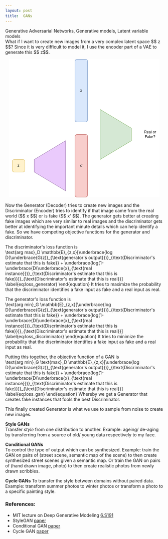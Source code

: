 ```yaml
---
layout: post
title:  GANs
---
```


<div class="message">
  Generative Adversarial Networks, Generative models, Latent variable models
</div>
What if I want to create new images from a very complex latent space $$ z $$? 
Since it is very difficult to model it, I use the encoder part of a VAE to generate this $$ z$$.
<p align="center">
    <img src="public/post_images/blog-GAN.png" alt="GAN">
</p>
Now the Generator (Decoder) tries to create new images and the Discriminator (Encoder) 
tries to identify if that image came from the real world ($$ x $$) or is fake ($$ x' $$).
The generator gets better at creating fake images which are very similar to real images 
and the discriminator gets better at identifying the important minute details which can help 
identify a fake. So we have competing objective functions for the generator and discriminator.   

The discriminator's loss function is    
\text{arg max}\_D \mathbb{E}\_{z,x}\[\underbrace{log D(\underbrace{G(z)}\_{\text{generator's output}})}\_{\text{Discriminator's estimate that this is fake}} + \underbrace{log(1-\underbrace{D(\underbrace{x}\_{\text{real instance}})}_{\text{Discriminator's estimate that this is fake}})}\_{\text{Discriminator's estimate that this is real}}\]
\label{eq:loss_generator} 
\end{equation}
It tries to maximize the probability that the discriminator identifies a fake input as fake 
and a real input as real.

The generator's loss function is    
\text{arg min}\_G \mathbb{E}\_{z,x}\[\underbrace{log D(\underbrace{G(z)}\_{\text{generator's output}})}\_{\text{Discriminator's estimate that this is fake}} + \underbrace{log(1-\underbrace{D(\underbrace{x}\_{\text{real instance}})}_{\text{Discriminator's estimate that this is fake}})}\_{\text{Discriminator's estimate that this is real}}\]
\label{eq:loss_discriminator} 
\end{equation}
It tries to minimize the probability that the discriminator identifies a fake input as fake 
and a real input as real.

Putting this together, the objective function of a GAN is   
\text{arg min}\_G \text{max}\_D \mathbb{E}\_{z,x}\[\underbrace{log D(\underbrace{G(z)}\_{\text{generator's output}})}\_{\text{Discriminator's estimate that this is fake}} + \underbrace{log(1-\underbrace{D(\underbrace{x}\_{\text{real instance}})}_{\text{Discriminator's estimate that this is fake}})}\_{\text{Discriminator's estimate that this is real}}\]
\label{eq:loss_gan} 
\end{equation}
Whereby we get a Generator that creates fake instances that fools the best Discriminator.
    
This finally created Generator is what we use to sample from noise to create new images. 


**Style GANs**   
Transfer *style* from one distribution to another. Example: ageing/ de-aging by transferring 
from a source of old/ young data respectively to my face.   

**Conditional GANs**   
To control the type of output which can be synthesized. Example: train the GAN on pairs of 
(street scene, semantic map of the scene) to then create synthesized street scenes given a 
semantic map. Or train the GAN on pairs of (hand drawn image, photo) to then create realistic 
photos from newly drawn scribbles.   

**Cycle GANs**
To transfer the style between domains without paired data. Example: transform summer photos 
to winter photos or transform a photo to a specific painting style.   

### References:
- MIT lecture on Deep Generative Modeling [6.S191](https://www.youtube.com/watch?v=3G5hWM6jqPk&list=PLtBw6njQRU-rwp5__7C0oIVt26ZgjG9NI&index=4)
- StyleGAN [paper](https://arxiv.org/abs/1812.04948)
- Conditional GAN [paper](https://openaccess.thecvf.com/content_cvpr_2017/papers/Isola_Image-To-Image_Translation_With_CVPR_2017_paper.pdf)
- Cycle GAN [paper](https://openaccess.thecvf.com/content_ICCV_2017/papers/Zhu_Unpaired_Image-To-Image_Translation_ICCV_2017_paper.pdf)